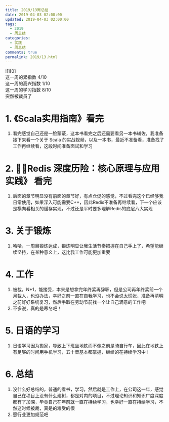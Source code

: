 ```yaml
---
title: 2019/13周总结
date: 2019-04-03 02:00:00
updated: 2019-04-03 02:00:00
tags:
  - 2019
  - 周总结
categories: 
  - 实践
  - 周总结
comments: true
permalink: 2019/13.html  
---
```


![][0]  
这一周的累指数 4/10  
这一周的高兴指数 1/10   
这一周的学习指数 8/10  
突然被裁员了

<!--more-->

# 1. 《Scala实用指南》看完

1. 看完感觉自己还是一脸蒙蔽，这本书看完之后还需要看另一本书辅佐，我准备接下来看一个关于 Scala 的实战视频，以及一本书，最近不准备看，准备找了工作再继续看，这段时间准备面试和学习

# 2. 《Redis 深度历险：核心原理与应用实践》 看完

1. 后面的章节明显没有前面的章节好，有点仓促的感觉，不过看完这个已经够我日常使用，如果深入可能需要C++，因此Redis不准备再继续看，下一个应该是横向看相关的缓存实现，不过还是平时要多理解Redis的底层八大实现

# 3. 关于锻炼

1. 哈哈，一周目锻炼达成，锻炼明显让我生活节奏把握在自己手上了，希望能继续坚持，在某种意义上，这比我工作可能更加重要

# 4. 工作

1. 被裁，N+1，能接受，本来是想拿完年终奖再辞职，但是公司再年终奖前一个月裁人，也没办法，幸好之前一直在自我学习，也不会说太慌张，准备再清明之前好好系统复习，然后争取在劳动节前找一个让自己满意的工作吧  
2. 不多说，真的是寒冬吧！

# 5. 日语的学习

1. 日语学习因为搬家，导致上下班坐地铁而不像之前是骑自行车，因此在地铁上有足够的时间用手机学习，五十音基本都掌握，继续的在持续学习中！

# 6. 总结

1. 没什么好总结的，普通的看书，学习，然后就是工作上，在公司这一年，感觉自己在项目上没有什么建树，都是对内的项目，不过理论知识和知识广度深度都有了加深，毕竟自己在年前就一直在持续学习，也幸好一直在持续学习，不然这时候被裁，真是的难受的很  
2. 愿行业更加规范吧
